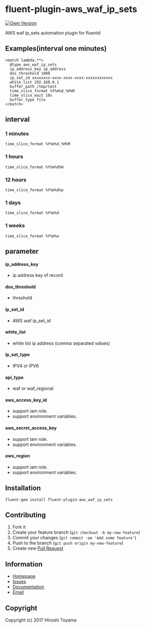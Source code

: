 # fluent-plugin-aws_waf_ip_sets
<!-- [![Build Status](https://secure.travis-ci.org/toyama0919/fluent-plugin-aws_waf_ip_sets.png?branch=master)](http://travis-ci.org/toyama0919/fluent-plugin-aws_waf_ip_sets) -->
[![Gem Version](https://badge.fury.io/rb/fluent-plugin-aws_waf_ip_sets.svg)](http://badge.fury.io/rb/fluent-plugin-aws_waf_ip_sets)

AWS waf ip_sets automation plugin for fluentd

## Examples(interval one minutes)
```
<match lambda.**>
  @type aws_waf_ip_sets
  ip_address_key ip_address
  dos_threshold 1000
  ip_set_id xxxxxxxx-xxxx-xxxx-xxxx-xxxxxxxxxxxx
  white_list 192.168.0.1
  buffer_path /tmp/test
  time_slice_format %Y%m%d_%H%M
  time_slice_wait 10s
  buffer_type file
</match>
```

## interval

### 1 minutes

```
time_slice_format %Y%m%d_%H%M
```

### 1 hours

```
time_slice_format %Y%m%d%H
```

### 12 hours

```
time_slice_format %Y%m%d%p
```

### 1 days

```
time_slice_format %Y%m%d
```

### 1 weeks

```
time_slice_format %Y%m%w
```

## parameter

#### ip_address_key
  * ip address key of record

#### dos_threshold
  * threshold

#### ip_set_id
  * AWS waf ip_set_id

#### white_list
  * white list ip address (comma separated values)

#### ip_set_type
  * IPV4 or IPV6

#### api_type
  * waf or waf_regional

#### aws_access_key_id
  * support iam role.
  * support environment variables.

#### aws_secret_access_key
  * support iam role.
  * support environment variables.

#### aws_region
  * support iam role.
  * support environment variables.


## Installation
```
fluent-gem install fluent-plugin-aws_waf_ip_sets
```

## Contributing

1. Fork it
2. Create your feature branch (`git checkout -b my-new-feature`)
3. Commit your changes (`git commit -am 'Add some feature'`)
4. Push to the branch (`git push origin my-new-feature`)
5. Create new [Pull Request](../../pull/new/master)

## Information

* [Homepage](https://github.com/toyama0919/fluent-plugin-aws_waf_ip_sets)
* [Issues](https://github.com/toyama0919/fluent-plugin-aws_waf_ip_sets/issues)
* [Documentation](http://rubydoc.info/gems/fluent-plugin-aws_waf_ip_sets/frames)
* [Email](mailto:toyama0919@gmail.com)

## Copyright

Copyright (c) 2017 Hiroshi Toyama

